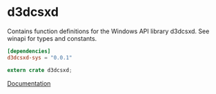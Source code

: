 # d3dcsxd #
Contains function definitions for the Windows API library d3dcsxd. See winapi for types and constants.

```toml
[dependencies]
d3dcsxd-sys = "0.0.1"
```

```rust
extern crate d3dcsxd;
```

[Documentation](https://retep998.github.io/doc/d3dcsxd/)
